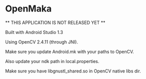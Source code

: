 # OpenMaka

** THIS APPLICATION IS NOT RELEASED YET **

Built with Android Studio 1.3

Using OpenCV 2.4.11 (through JNI).

Make sure you update Android.mk with your paths to OpenCV.

Also update your ndk path in local.properties.

Make sure you have libgnustl_shared.so in OpenCV native libs dir.


